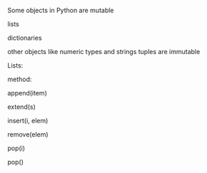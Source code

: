 Some objects in Python are mutable

lists 

dictionaries

other objects like numeric types and strings tuples are immutable

Lists:

method:

append(item)

extend(s)

insert(i, elem)

remove(elem)

pop(i)

pop()

